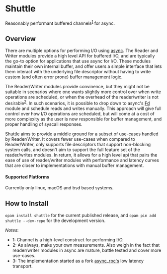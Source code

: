 # Shuttle

Reasonably performant buffered channels<sup>[1](#channel)</sup> for async.

## Overview

There are multiple options for performing I/O using [async](https://github.com/janestreet/async_unix).
The Reader and Writer modules provide a high level API for buffered I/O, and are typically the go-to option for
applications that use async for I/O. These modules maintain their own internal buffer, and offer
users a simple interface that lets them interact with the underlying file descriptor without having
to write custom (and often error prone) buffer management logic.

The Reader/Writer modules provide convinence, but they might not be suitable in scenarios where one wants
slightly more control over when write operations are scheduled, or when the overhead of the reader/writer is not desirable<sup>[2](#overhead)</sup>.
In such scenarios, it is possible to drop down to async's [Fd](https://github.com/janestreet/async_unix/blob/4deb094dd60c22229f63b1e8467f0f7e0f18069d/src/fd.mli)
module and schedule reads and writes manually. This approach will give full control over how I/O operations are scheduled, but will come at a cost of more complexity
as the user is now responsible for buffer management, and proper handling of syscall responses.

Shuttle aims to provide a middle ground for a subset of use-cases handled by Reader/Writer. It covers fewer use-cases when
compared to Reader/Writer, only supports file descriptors that support non-blocking system calls, and doesn't aim to support the full
feature set of the reader/writes modules. In return, it allows for a high level api that pairs the ease of use of reader/writer modules with
performance and latency curves that are closer to implementations with manual buffer management.

#### Supported Platforms

Currently only linux, macOS and bsd based systems.

## How to Install

`opam install shuttle` for the current published release, and `opam pin add shuttle --dev-repo` for the development version.

*Notes*:
- <a name="channel">1</a>: Channel is a high-level construct for performing I/O. 
- <a name="overhead">2</a>: As always, make your own measurements. Also weigh in the fact that reader/writer modules in async are mature, battle tested and cover more use-cases.
- <a name="fork">3</a>: The implementation started as a fork [async_rpc's](https://github.com/janestreet/async/blob/7e71341ab2b962c56b98f293a3bec6098eafd1b0/async_rpc/src/rpc_transport_low_latency.ml) low latency transport.
